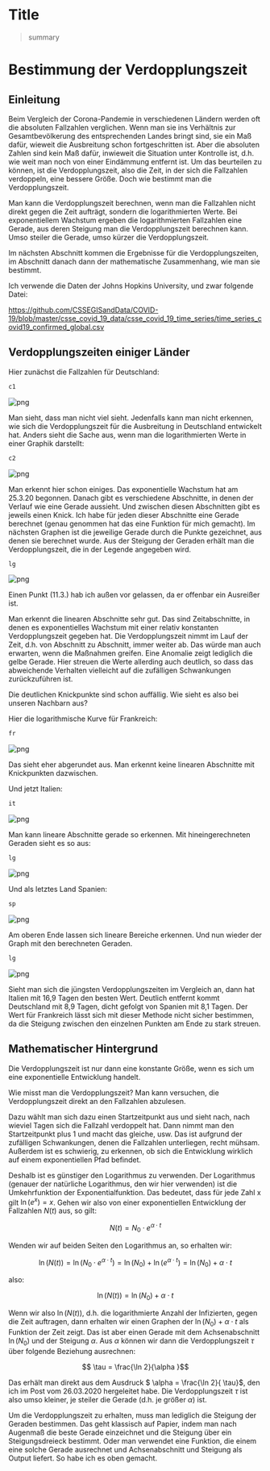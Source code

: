 # Title
> summary


# Bestimmung der Verdopplungszeit

## Einleitung

Beim Vergleich der Corona-Pandemie in verschiedenen Ländern werden oft die absoluten Fallzahlen verglichen. Wenn man sie ins Verhältnis zur Gesamtbevölkerung des entsprechenden Landes bringt sind, sie ein Maß dafür, wieweit die Ausbreitung schon fortgeschritten ist. Aber die absoluten Zahlen sind kein Maß dafür, inwieweit die Situation unter Kontrolle ist, d.h. wie weit man noch von einer Eindämmung entfernt ist. Um das beurteilen zu können, ist die Verdopplungszeit, also die Zeit, in der sich die Fallzahlen verdoppeln, eine bessere Größe. Doch wie bestimmt man die Verdopplungszeit.

Man kann die Verdopplungszeit berechnen, wenn man die Fallzahlen nicht direkt gegen die Zeit aufträgt, sondern die logarithmierten Werte. Bei exponentiellem Wachstum ergeben die logarithmierten Fallzahlen eine Gerade, aus deren Steigung man die Verdopplungszeit berechnen kann. Umso steiler die Gerade, umso kürzer die Verdopplungszeit.

Im nächsten Abschnitt kommen die Ergebnisse für die Verdopplungszeiten, im Abschnitt danach dann der mathematische Zusammenhang, wie man sie bestimmt.

Ich verwende die Daten der Johns Hopkins University, und zwar folgende Datei:

https://github.com/CSSEGISandData/COVID-19/blob/master/csse_covid_19_data/csse_covid_19_time_series/time_series_covid19_confirmed_global.csv


## Verdopplungszeiten einiger Länder

Hier zunächst die Fallzahlen für Deutschland:

```python
c1
```




![png](/images/verdopplungsZeit_files/output_2_0.png)



Man sieht, dass man nicht viel sieht. Jedenfalls kann man nicht erkennen, wie sich die Verdopplungszeit für die Ausbreitung in Deutschland entwickelt hat. Anders sieht die Sache aus, wenn man die logarithmierten Werte in einer Graphik darstellt:

```python
c2
```




![png](/images/verdopplungsZeit_files/output_4_0.png)



Man erkennt hier schon einiges. Das exponentielle Wachstum hat am 25.3.20 begonnen. Danach gibt es verschiedene Abschnitte, in denen der Verlauf wie eine Gerade aussieht. Und zwischen diesen Abschnitten gibt es jeweils einen Knick. Ich habe für jeden dieser Abschnitte eine Gerade berechnet (genau genommen hat das eine Funktion für mich gemacht). Im nächsten Graphen ist die jeweilige Gerade durch die Punkte gezeichnet, aus denen sie berechnet wurde. Aus der Steigung der Geraden erhält man die Verdopplungszeit, die in der Legende angegeben wird.

```python
lg
```




![png](/images/verdopplungsZeit_files/output_6_0.png)



Einen Punkt (11.3.) hab ich außen vor gelassen, da er offenbar ein Ausreißer ist.

Man erkennt die linearen Abschnitte sehr gut. Das sind Zeitabschnitte, in denen es exponentielles Wachstum mit einer relativ konstanten Verdopplungszeit gegeben hat. Die Verdopplungszeit nimmt im Lauf der Zeit, d.h. von Abschnitt zu Abschnitt, immer weiter ab. Das würde man auch erwarten, wenn die Maßnahmen greifen. Eine Anomalie zeigt lediglich die gelbe Gerade. Hier streuen die Werte allerding auch deutlich, so dass das abweichende Verhalten vielleicht auf die zufälligen Schwankungen zurückzuführen ist.

Die deutlichen Knickpunkte sind schon auffällig. Wie sieht es also bei unseren Nachbarn aus?

Hier die logarithmische Kurve für Frankreich:

```python
fr
```




![png](/images/verdopplungsZeit_files/output_8_0.png)



Das sieht eher abgerundet aus. Man erkennt keine linearen Abschnitte mit Knickpunkten dazwischen. 

Und jetzt Italien:

```python
it
```




![png](/images/verdopplungsZeit_files/output_10_0.png)



Man kann lineare Abschnitte gerade so erkennen. Mit hineingerechneten Geraden sieht es so aus:

```python
lg
```




![png](/images/verdopplungsZeit_files/output_12_0.png)



Und als letztes Land Spanien:

```python
sp
```




![png](/images/verdopplungsZeit_files/output_14_0.png)



Am oberen Ende lassen sich lineare Bereiche erkennen. Und nun wieder der Graph mit den berechneten Geraden.

```python
lg
```




![png](/images/verdopplungsZeit_files/output_16_0.png)



Sieht man sich die jüngsten Verdopplungszeiten im Vergleich an, dann hat Italien mit 16,9 Tagen den besten Wert. Deutlich entfernt kommt Deutschland mit 8,9 Tagen, dicht gefolgt von Spanien mit 8,1 Tagen. Der Wert für Frankreich lässt sich mit dieser Methode nicht sicher bestimmen, da die Steigung zwischen den einzelnen Punkten am Ende zu stark streuen.

## Mathematischer Hintergrund

Die Verdopplungszeit ist nur dann eine konstante Größe, wenn es sich um eine exponentielle Entwicklung handelt. 

Wie misst man die Verdopplungszeit? Man kann versuchen, die Verdopplungszeit direkt an den Fallzahlen abzulesen.


Dazu wählt man sich dazu einen Startzeitpunkt aus und sieht nach, nach wieviel Tagen sich die Fallzahl verdoppelt hat. Dann nimmt man den Startzeitpunkt plus 1 und macht das gleiche, usw. Das ist aufgrund der zufälligen Schwankungen, denen die Fallzahlen unterliegen, recht mühsam. Außerdem ist es schwierig, zu erkennen, ob sich die Entwicklung wirklich auf einem exponentiellen Pfad befindet.

Deshalb ist es günstiger den Logarithmus zu verwenden. Der Logarithmus (genauer der natürliche Logarithmus, den wir hier verwenden) ist die Umkehrfunktion der Exponentialfunktion. Das bedeutet, dass für jede Zahl x gilt $\ln(e^x) = x$. Gehen wir also von einer exponentiellen Entwicklung der Fallzahlen $N(t)$ aus, so gilt:

$$N(t) = N_0 \cdot e^{\alpha \cdot t}$$

Wenden wir auf beiden Seiten den Logarithmus an, so erhalten wir:

$$\ln (N(t)) = \ln (N_0 \cdot e^{\alpha \cdot t}) = \ln (N_0) + \ln ( e^{\alpha \cdot t}) = \ln (N_0) + \alpha \cdot t$$

also:

$$\ln (N(t)) = \ln (N_0) + \alpha \cdot t$$

Wenn wir also $\ln (N(t))$, d.h. die logarithmierte Anzahl der Infizierten, gegen die Zeit auftragen, dann erhalten wir einen Graphen der $\ln (N_0) + \alpha \cdot t$ als Funktion der Zeit zeigt. Das ist aber einen Gerade mit dem Achsenabschnitt $\ln (N_0)$ und der Steigung $\alpha$. Aus $\alpha$ können wir dann die Verdopplungszeit $\tau$ über folgende Beziehung ausrechnen:

$$ \tau = \frac{\ln 2}{\alpha }$$

Das erhält man direkt aus dem Ausdruck $ \alpha = \frac{\ln 2}{ \tau}$, den ich im  Post vom 26.03.2020 hergeleitet habe. Die Verdopplungszeit $\tau$ ist also umso kleiner, je steiler die Gerade (d.h. je größer $\alpha$) ist.

Um die Verdopplungszeit zu erhalten, muss man lediglich die Steigung der Geraden bestimmen. Das geht klassisch auf Papier, indem man nach Augenmaß die beste Gerade einzeichnet und die Steigung über ein Steigungsdreieck bestimmt. Oder man verwendet eine Funktion, die einem eine solche Gerade ausrechnet und Achsenabschnitt und Steigung als Output liefert. So habe ich es oben gemacht.


